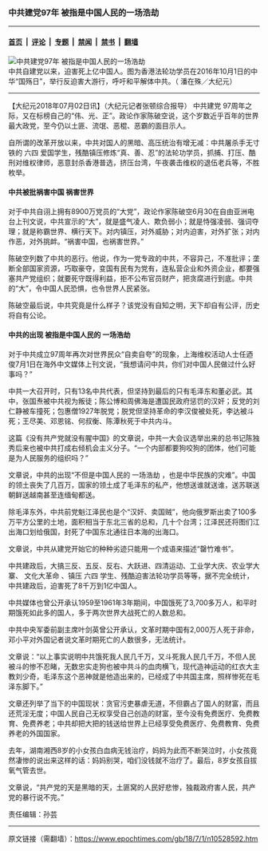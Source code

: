### 中共建党97年 被指是中国人民的一场浩劫

---

#### [首页](../../../..?n10528592) &nbsp;|&nbsp; [评论](../../../../../epoch-comment?n10528592) &nbsp;|&nbsp; [专题](../../../../../epoch-special?n10528592) &nbsp;|&nbsp; [禁闻](../../../../../epoch-news?n10528592) &nbsp;|&nbsp; [禁书](../../../../../books?n10528592) &nbsp;|&nbsp; [翻墙](https://github.com/gfw-breaker/nogfw/blob/master/README.md?n10528592)


<div><img alt="中共建党97年 被指是中国人民的一场浩劫" class="attachment-djy_600_400 size-djy_600_400 wp-post-image" src="https://i.epochtimes.com/assets/uploads/2018/07/e9e63913941f5252844689033cad15f2-600x400.jpg"/>
<div class="caption">
 中共自建党以来，迫害死上亿中国人。图为香港法轮功学员在2016年10月1日的中华“国殇日”，举行反迫害大游行，呼吁和平解体中共。（ 潘在殊／大纪元）
</div></div><hr/><div class="post_content" id="artbody" itemprop="articleBody">
 <!-- article content begin -->
 <p>
  【大纪元2018年07月02日讯】（大纪元记者张顿综合报导）
  <ok href="https://www.epochtimes.com/gb/tag/%E4%B8%AD%E5%85%B1%E5%BB%BA%E5%85%9A.html">
   中共建党
  </ok>
  97周年之际，又在标榜自己的“伟、光、正”。政论作家陈破空说，这个岁数近乎百年的世界最大政党，至今仍以土匪、流氓、恶棍、恶霸的面目示人。
 </p>
 <p>
  自所谓的改革开放以来，中共对国人的黑暗、高压统治有增无减：中共屠杀手无寸铁的
  <ok href="https://www.epochtimes.com/gb/tag/%E5%85%AD%E5%9B%9B.html">
   六四
  </ok>
  爱国学生，残酷镇压修炼“真、善、忍”的法轮功学员，抓捕、打压、酷刑对维权律师，恶意封杀香港普选，挤压台湾，午夜袭击维权的退伍老兵等，不胜枚举。
 </p>
 <h4>
  <strong>
   中共被批祸害中国 祸害世界
  </strong>
 </h4>
 <p>
  对于中共自诩上拥有8900万党员的“大党”，政论作家陈破空6月30在自由亚洲电台上刊文说，中共宣示的“大”，就是盛气凌人、欺负弱小；就是恃强凌弱、强词夺理；就是称霸世界、横行天下。对内镇压，对外威胁；对内迫害，对外扩张；对内作恶，对外挑衅。“祸害中国，也祸害世界。”
 </p>
 <p>
  陈破空列数了中共的恶行。他说，作为一党专政的中共，不容异己，不准批评；垄断全部国家资源，巧取豪夺，变国有民有为党有，连私营企业和外资企业，都要强塞共产党组织；就要死守既得利益，拒不公布官员财产，把贪腐进行到底。中共的“大”，令中国人民恐惧，也令世界人民紧张。
 </p>
 <p>
  陈破空最后说，中共究竟是什么样子？该党没有自知之明，天下却自有公评，历史将自有公论。
 </p>
 <h4>
  <strong>
   中共的出现 被指是中国人民的
   <ok href="https://www.epochtimes.com/gb/tag/%E4%B8%80%E5%9C%BA%E6%B5%A9%E5%8A%AB.html">
    一场浩劫
   </ok>
  </strong>
 </h4>
 <p>
  对于中共成立97周年再次对世界民众“自卖自夸”的现象，上海维权活动人士任迺俊7月1日在海外中文媒体上刊文说，“我想请问中共，你们对中国人民做过什么好事吗？”
 </p>
 <p>
  中共一大召开时，只有13名中共代表，但坚持到最后的只有毛泽东和董必武。其中，张国焘被中共视为叛徒；陈公博和周佛海是遭国民政府惩罚的汉奸；反党的刘仁静被车撞死；包惠僧1927年脱党；脱党但坚持革命的李汉俊被处死，李达被斗死；王尽美、邓恩铭、何叔衡、陈潭秋死于中共内斗。
 </p>
 <p>
  这篇《没有共产党就没有腥中国》的文章说，中共一大会议选举出来的总书记陈独秀后来也被中共打成右倾机会主义分子。“一个内部都要狗咬狗的团体，他们可能是为人民服务的组织吗？”
 </p>
 <p>
  文章说，中共的出现“不但是中国人民的
  <ok href="https://www.epochtimes.com/gb/tag/%E4%B8%80%E5%9C%BA%E6%B5%A9%E5%8A%AB.html">
   一场浩劫
  </ok>
  ，也是中华民族的灾难”。中国的领土丧失了几百万，国家的领土成了毛泽东的私产，他想送谁就送谁，送苏联送朝鲜送越南甚至连缅甸都送。
 </p>
 <p>
  除毛泽东外，中共前党魁江泽民也是个“汉奸、卖国贼”，他向俄罗斯出卖了100多万平方公里的土地，面积相当于东北三省的总和，几十个台湾；江泽民还将图们江出海口划给俄国，封死了中国东北通往日本海的出海口。
 </p>
 <p>
  文章说，中共从建党开始它的种种劣迹只能用一个成语来描述“罄竹难书”。
 </p>
 <p>
  中共建政后，大搞三反、五反、反右、大跃进、四清运动、工业学大庆、农业学大寨、
  <ok href="https://www.epochtimes.com/gb/tag/%E6%96%87%E5%8C%96%E5%A4%A7%E9%9D%A9%E5%91%BD.html">
   文化大革命
  </ok>
  、镇压
  <ok href="https://www.epochtimes.com/gb/tag/%E5%85%AD%E5%9B%9B.html">
   六四
  </ok>
  学生、残酷迫害法轮功学员等等，据不完全统计，中共建政后，迫害死了8千万到1亿中国人。
 </p>
 <p>
  中共媒体也曾公开承认1959至1961年3年期间，中国饿死了3,700多万人，和平时期饿死如此多的国人，多于两次世界大战死亡的人数总和。
 </p>
 <p>
  中共中央军委前副主席叶剑英曾公开承认，文革时期中国有2,000万人死于非命，邓小平对外国记者说文革时期死亡的人数很多，无法统计。
 </p>
 <p>
  文章说：“以上事实说明中共饿死我人民几千万，又斗死我人民几千万，不但人民被斗的惨不忍睹，无数忠实走狗也被中共斗的血肉横飞，现代造神运动的红衣大主教刘少奇，毛泽东这个恶神就是他造出来的，已经成了中共国主席，照样惨死在毛泽东脚下。”
 </p>
 <p>
  文章还列举了当下的中国现状：贪官污吏暴虐无道，不但霸占了国人的财富，而且还荒淫无度；中国人民自己无权享受自己创造的财富，至今没有免费医疗、免费教育、免费养老；中共却把大把的钱送给世界上已经享受免费医疗、免费教育、免费养老的外国国家。
 </p>
 <p>
  去年，湖南湘西8岁的小女孩白血病无钱治疗，妈妈为此而不断哭泣时，小女孩竟然凄惨的说出来这样的话：妈妈别哭，咱们没钱就不治疗了。最后，8岁女孩自拔氧气管去世。
 </p>
 <p>
  文章说，“共产党的天是黑暗的天，土匪窝的人民好悲惨，独裁政府害人民，共产党的暴行说不完。”
 </p>
 <p>
  责任编辑：孙芸
 </p>
 <!-- article content end -->
 <div id="below_article_ad">
 </div>
</div>


---

原文链接（需翻墙）：https://www.epochtimes.com/gb/18/7/1/n10528592.htm